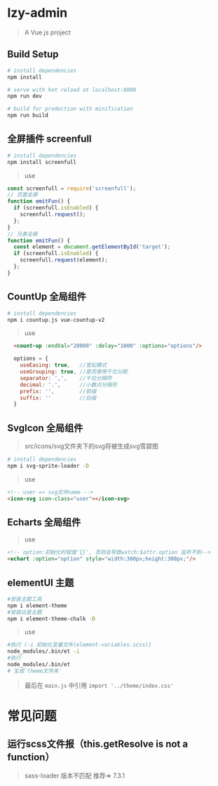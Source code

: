 # lzy-admin

> A Vue.js project

## Build Setup

``` bash
# install dependencies
npm install

# serve with hot reload at localhost:8080
npm run dev

# build for production with minification
npm run build
```
## 全屏插件 screenfull
  ``` bash
  # install dependencies
  npm install screenfull
  ```
  > use
  ``` javascript
  const screenfull = require('screenfull');
  // 页面全屏 
  function emitFun() {
    if (screenfull.isEnabled) {
      screenfull.request();
    };
  }
  // 元素全屏
  function emitFun() {
    const element = document.getElementById('target');
    if (screenfull.isEnabled) {
      screenfull.request(element);
    };
  }
  ```

## CountUp 全局组件
  ``` bash
  # install dependencies
  npm i countup.js vue-countup-v2
  ```
  > use
  ``` html
    <count-up :endVal="20000" :delay="1000" :options="options"/>
  ```
  ``` javascript
    options = {
      useEasing: true,   //宽松模式
      useGrouping: true, //是否使用千位分割
      separator: ',',    //千位分隔符
      decimal: '.',      //小数点分隔符
      prefix: '',        //前缀
      suffix: ''         //后缀
    }
  ```
## SvgIcon 全局组件
  > src/icons/svg文件夹下的svg将被生成svg雪碧图
  ``` bash
  # install dependencies
  npm i svg-sprite-loader -D 
  ```
  > use
  ``` html
  <!-- user => svg文件name -->
  <icon-svg icon-class="user"></icon-svg>
  ```
## Echarts 全局组件
  > use
  ``` html
  <!-- option:初始化时赋值'{}', 否则会导致watch:$attr.option 监听不到-->
  <echart :option="option" style="width:300px;height:300px;"/>
  ```
## elementUI 主题
  ``` bash
  #安装主题工具
  npm i element-theme
  #安装白垩主题
  npm i element-theme-chalk -D
  ```
  > use
  ``` bash
  #执行 (-i 初始化变量文件(element-variables.scss))
  node_modules/.bin/et -i 
  #执行 
  node_modules/.bin/et
  # 生成`theme文件夹`
  ```
  > 最后在 `main.js` 中引用 `import '../theme/index.css'`





  # 常见问题
  ## 运行scss文件报（this.getResolve is not a function）
  > sass-loader 版本不匹配 推荐=> 7.3.1